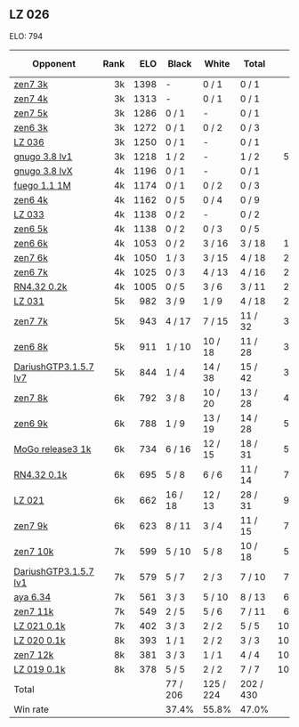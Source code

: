 ## LZ 026 ##

ELO: 794

Opponent | Rank | ELO | Black | White | Total | Win rate
---------|-----:|----:|-------|-------|-------|-------:
[zen7 3k](zen7%203k.md) | 3k | 1398 | - | 0 / 1 | 0 / 1 | 0.0%
[zen7 4k](zen7%204k.md) | 3k | 1313 | - | 0 / 1 | 0 / 1 | 0.0%
[zen7 5k](zen7%205k.md) | 3k | 1286 | 0 / 1 | - | 0 / 1 | 0.0%
[zen6 3k](zen6%203k.md) | 3k | 1272 | 0 / 1 | 0 / 2 | 0 / 3 | 0.0%
[LZ 036](LZ%20036.md) | 3k | 1250 | 0 / 1 | - | 0 / 1 | 0.0%
[gnugo 3.8 lv1](gnugo%203.8%20lv1.md) | 3k | 1218 | 1 / 2 | - | 1 / 2 | 50.0%
[gnugo 3.8 lvX](gnugo%203.8%20lvX.md) | 4k | 1196 | 0 / 1 | - | 0 / 1 | 0.0%
[fuego 1.1 1M](fuego%201.1%201M.md) | 4k | 1174 | 0 / 1 | 0 / 2 | 0 / 3 | 0.0%
[zen6 4k](zen6%204k.md) | 4k | 1162 | 0 / 5 | 0 / 4 | 0 / 9 | 0.0%
[LZ 033](LZ%20033.md) | 4k | 1138 | 0 / 2 | - | 0 / 2 | 0.0%
[zen6 5k](zen6%205k.md) | 4k | 1138 | 0 / 2 | 0 / 3 | 0 / 5 | 0.0%
[zen6 6k](zen6%206k.md) | 4k | 1053 | 0 / 2 | 3 / 16 | 3 / 18 | 16.7%
[zen7 6k](zen7%206k.md) | 4k | 1050 | 1 / 3 | 3 / 15 | 4 / 18 | 22.2%
[zen6 7k](zen6%207k.md) | 4k | 1025 | 0 / 3 | 4 / 13 | 4 / 16 | 25.0%
[RN4.32 0.2k](RN4.32%200.2k.md) | 4k | 1005 | 0 / 5 | 3 / 6 | 3 / 11 | 27.3%
[LZ 031](LZ%20031.md) | 5k | 982 | 3 / 9 | 1 / 9 | 4 / 18 | 22.2%
[zen7 7k](zen7%207k.md) | 5k | 943 | 4 / 17 | 7 / 15 | 11 / 32 | 34.4%
[zen6 8k](zen6%208k.md) | 5k | 911 | 1 / 10 | 10 / 18 | 11 / 28 | 39.3%
[DariushGTP3.1.5.7 lv7](DariushGTP3.1.5.7%20lv7.md) | 5k | 844 | 1 / 4 | 14 / 38 | 15 / 42 | 35.7%
[zen7 8k](zen7%208k.md) | 6k | 792 | 3 / 8 | 10 / 20 | 13 / 28 | 46.4%
[zen6 9k](zen6%209k.md) | 6k | 788 | 1 / 9 | 13 / 19 | 14 / 28 | 50.0%
[MoGo release3 1k](MoGo%20release3%201k.md) | 6k | 734 | 6 / 16 | 12 / 15 | 18 / 31 | 58.1%
[RN4.32 0.1k](RN4.32%200.1k.md) | 6k | 695 | 5 / 8 | 6 / 6 | 11 / 14 | 78.6%
[LZ 021](LZ%20021.md) | 6k | 662 | 16 / 18 | 12 / 13 | 28 / 31 | 90.3%
[zen7 9k](zen7%209k.md) | 6k | 623 | 8 / 11 | 3 / 4 | 11 / 15 | 73.3%
[zen7 10k](zen7%2010k.md) | 7k | 599 | 5 / 10 | 5 / 8 | 10 / 18 | 55.6%
[DariushGTP3.1.5.7 lv1](DariushGTP3.1.5.7%20lv1.md) | 7k | 579 | 5 / 7 | 2 / 3 | 7 / 10 | 70.0%
[aya 6.34](aya%206.34.md) | 7k | 561 | 3 / 3 | 5 / 10 | 8 / 13 | 61.5%
[zen7 11k](zen7%2011k.md) | 7k | 549 | 2 / 5 | 5 / 6 | 7 / 11 | 63.6%
[LZ 021 0.1k](LZ%20021%200.1k.md) | 7k | 402 | 3 / 3 | 2 / 2 | 5 / 5 | 100.0%
[LZ 020 0.1k](LZ%20020%200.1k.md) | 8k | 393 | 1 / 1 | 2 / 2 | 3 / 3 | 100.0%
[zen7 12k](zen7%2012k.md) | 8k | 381 | 3 / 3 | 1 / 1 | 4 / 4 | 100.0%
[LZ 019 0.1k](LZ%20019%200.1k.md) | 8k | 378 | 5 / 5 | 2 / 2 | 7 / 7 | 100.0%
Total | | | 77 / 206 | 125 / 224 | 202 / 430 | 
Win rate| | | 37.4% | 55.8% | 47.0% | 
